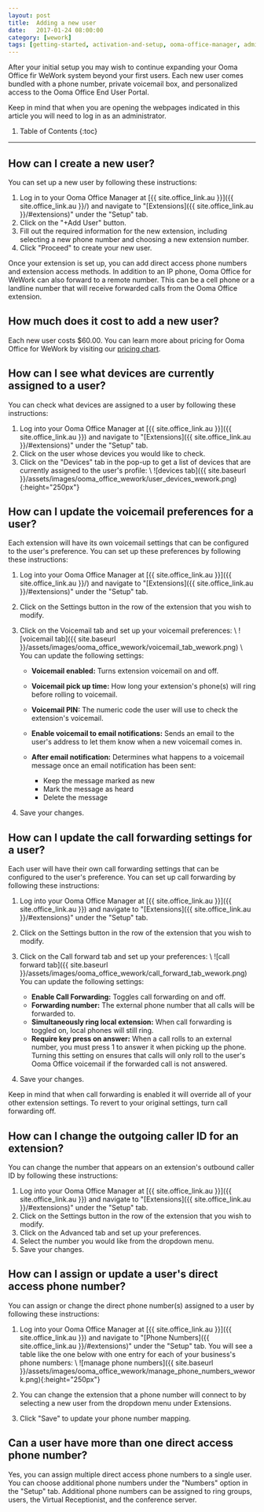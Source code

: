 ```yaml
---
layout: post
title:  Adding a new user
date:   2017-01-24 08:00:00
category: [wework]
tags: [getting-started, activation-and-setup, ooma-office-manager, admin-features, user-management, wework]
---
```


After your initial setup you may wish to continue expanding your Ooma Office fir WeWork system beyond your first users. Each new user comes bundled with a phone number, private voicemail box, and personalized access to the Ooma Office End User Portal.

Keep in mind that when you are opening the webpages indicated in this article you will need to log in as an administrator.

1. Table of Contents
{:toc}
* * *

## How can I create a new user?

You can set up a new user by following these instructions:

1. Log in to your Ooma Office Manager at [{{ site.office_link.au }}]({{ site.office_link.au }}/) and navigate to "[Extensions]({{ site.office_link.au }}/#extensions)" under the "Setup" tab.
2. Click on the "+Add User" button.
3. Fill out the required information for the new extension, including selecting a new phone number and choosing a new extension number.
4. Click "Proceed" to create your new user.

Once your extension is set up, you can add direct access phone numbers and extension access methods. In addition to an IP phone, Ooma Office for WeWork can also forward to a remote number. This can be a cell phone or a landline number that will receive forwarded calls from the Ooma Office extension.

## How much does it cost to add a new user?

Each new user costs $60.00. You can learn more about pricing for Ooma Office for WeWork by visiting our [pricing chart](/au/en/ooma-office-pricing-chart).

## How can I see what devices are currently assigned to a user?

You can check what devices are assigned to a user by following these instructions:

1. Log into your Ooma Office Manager at [{{ site.office_link.au }}]({{ site.office_link.au }}) and navigate to "[Extensions]({{ site.office_link.au }}/#extensions)" under the "Setup" tab.
2. Click on the user whose devices you would like to check.
3. Click on the "Devices" tab in the pop-up to get a list of devices that are currently assigned to the user's profile: \\
   ![devices tab]({{ site.baseurl }}/assets/images/ooma_office_wework/user_devices_wework.png){:height="250px"}

## How can I update the voicemail preferences for a user?

Each extension will have its own voicemail settings that can be configured to the user's preference. You can set up these preferences by following these instructions:

1. Log into your Ooma Office Manager at [{{ site.office_link.au }}]({{ site.office_link.au }}/) and navigate to "[Extensions]({{ site.office_link.au }}/#extensions)" under the "Setup" tab.
2. Click on the Settings button in the row of the extension that you wish to modify.
3. Click on the Voicemail tab and set up your voicemail preferences: \\
   ![voicemail tab]({{ site.baseurl }}/assets/images/ooma_office_wework/voicemail_tab_wework.png)
   \\
   You can update the following settings:

   * **Voicemail enabled:** Turns extension voicemail on and off.
   * **Voicemail pick up time:** How long your extension's phone(s) will ring before rolling to voicemail.
   * **Voicemail PIN:** The numeric code the user will use to check the extension's voicemail.
   * **Enable voicemail to email notifications:** Sends an email to the user's address to let them know when a new voicemail comes in.
   * **After email notification:** Determines what happens to a voicemail message once an email notification has been sent:
      
      * Keep the message marked as new
      * Mark the message as heard
      * Delete the message

4. Save your changes.

## How can I update the call forwarding settings for a user?

Each user will have their own call forwarding settings that can be configured to the user's preference. You can set up call forwarding by following these instructions:

1. Log into your Ooma Office Manager at [{{ site.office_link.au }}]({{ site.office_link.au }}) and navigate to "[Extensions]({{ site.office_link.au }}/#extensions)" under the "Setup" tab.
2. Click on the Settings button in the row of the extension that you wish to modify.
3. Click on the Call forward tab and set up your preferences: \\
   ![call forward tab]({{ site.baseurl }}/assets/images/ooma_office_wework/call_forward_tab_wework.png)
   You can update the following settings:

   * **Enable Call Forwarding:** Toggles call forwarding on and off.
   * **Forwarding number:** The external phone number that all calls will be forwarded to.
   * **Simultaneously ring local extension:** When call forwarding is toggled on, local phones will still ring.
   * **Require key press on answer:** When a call rolls to an external number, you must press 1 to answer it when picking up the phone. Turning this setting on ensures that calls will only roll to the user's Ooma Office voicemail if the forwarded call is not answered.
4. Save your changes.

Keep in mind that when call forwarding is enabled it will override all of your other extension settings. To revert to your original settings, turn call forwarding off.

## How can I change the outgoing caller ID for an extension?

You can change the number that appears on an extension's outbound caller ID by following these instructions:

1. Log into your Ooma Office Manager at [{{ site.office_link.au }}]({{ site.office_link.au }}) and navigate to "[Extensions]({{ site.office_link.au }}/#extensions)" under the "Setup" tab.
2. Click on the Settings button in the row of the extension that you wish to modify.
3. Click on the Advanced tab and set up your preferences.
4. Select the number you would like from the dropdown menu.
5. Save your changes.

## How can I assign or update a user's direct access phone number?

You can assign or change the direct phone number(s) assigned to a user by following these instructions:

1. Log into your Ooma Office Manager at [{{ site.office_link.au }}]({{ site.office_link.au }}) and navigate to "[Phone Numbers]({{ site.office_link.au }}/#extensions)" under the "Setup" tab. You will see a table like the one below with one entry for each of your business's phone numbers: \\
   ![manage phone numbers]({{ site.baseurl }}/assets/images/ooma_office_wework/manage_phone_numbers_wework.png){:height="250px"}

2. You can change the extension that a phone number will connect to by selecting a new user from the dropdown menu under Extensions.
3. Click "Save" to update your phone number mapping.

## Can a user have more than one direct access phone number?

Yes, you can assign multiple direct access phone numbers to a single user. You can choose additional phone numbers under the "Numbers" option in the "Setup" tab. Additional phone numbers can be assigned to ring groups, users, the Virtual Receptionist, and the conference server.